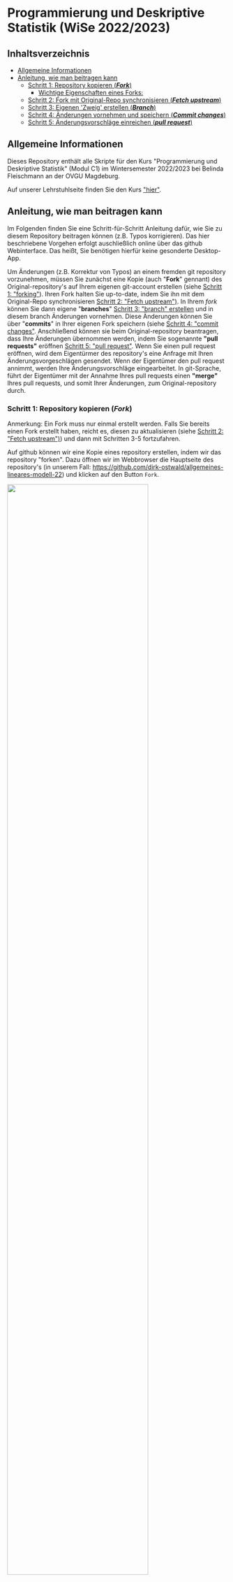 # Programmierung und Deskriptive Statistik (WiSe 2022/2023) <!-- omit in toc -->



## Inhaltsverzeichnis <!-- omit in toc -->
- [Allgemeine Informationen](#allgemeine-informationen)
- [Anleitung, wie man beitragen kann](#anleitung-wie-man-beitragen-kann)
  - [Schritt 1: Repository kopieren (***Fork***)](#schritt-1-repository-kopieren-fork)
    - [Wichtige Eigenschaften eines Forks:](#wichtige-eigenschaften-eines-forks)
  - [Schritt 2: Fork mit Original-Repo synchronisieren (***Fetch upstream***)](#schritt-2-fork-mit-original-repo-synchronisieren-fetch-upstream)
  - [Schritt 3: Eigenen 'Zweig' erstellen (***Branch***)](#schritt-3-eigenen-zweig-erstellen-branch)
  - [Schritt 4: Änderungen vornehmen und speichern (***Commit changes***)](#schritt-4-änderungen-vornehmen-und-speichern-commit-changes)
  - [Schritt 5: Änderungsvorschläge einreichen (***pull request***)](#schritt-5-änderungsvorschläge-einreichen-pull-request)

## Allgemeine Informationen
Dieses Repository enthält alle Skripte für den Kurs "Programmierung und Deskriptive Statistik" (Modul C1) im Wintersemester 2022/2023 bei Belinda Fleischmann an der OVGU Magdeburg.

Auf unserer Lehrstuhlseite finden Sie den Kurs ["hier"](https://www.ipsy.ovgu.de/Institut/Abteilungen+des+Institutes/Methodenlehre+I+_+Experimentelle+und+Neurowissenschaftliche+Psychologie/Lehre/Wintersemester+2023/Programmierung+und+Deskriptive+Statistik.html). 

## Anleitung, wie man beitragen kann
Im Folgenden finden Sie eine Schritt-für-Schritt Anleitung dafür, wie Sie zu diesem Repository beitragen können (z.B. Typos korrigieren). Das hier beschriebene Vorgehen erfolgt auschließlich online über das github Webinterface. Das heißt, Sie benötigen hierfür keine gesonderte Desktop-App. 

Um Änderungen (z.B. Korrektur von Typos) an einem fremden git repository vorzunehmen, müssen Sie zunächst eine Kopie (auch "**Fork**" gennant) des Original-repository's auf Ihrem eigenen git-account erstellen (siehe [Schritt 1: "forking"](#schritt-1-repository-kopieren-fork)). Ihren Fork halten Sie up-to-date, indem Sie ihn mit dem Original-Repo synchronisieren [Schritt 2: "Fetch upstream")](#schritt-2-fork-mit-original-repo-synchronisieren-fetch-upstream). In Ihrem *fork* können Sie dann eigene "**branches**" [Schritt 3: "branch" erstellen](#schritt-3-eigenen-zweig-erstellen-branch) und in diesem branch Änderungen vornehmen. Diese Änderungen können Sie über "**commits**" in Ihrer eigenen Fork speichern (siehe [Schritt 4: "commit changes"](#schritt-4-änderungen-vornehmen-und-speichern-commit-changes). Anschließend können sie beim Original-repository beantragen, dass Ihre Änderungen übernommen werden, indem Sie sogenannte **"pull requests"** eröffnen [Schritt 5: "pull request"](#schritt-5-änderungsvorschläge-einreichen-pull-request). Wenn Sie einen pull request eröffnen, wird dem Eigentürmer des repository's eine Anfrage mit Ihren Änderungsvorgeschlägen gesendet. Wenn der Eigentümer den pull request annimmt, werden Ihre Änderungsvorschläge eingearbeitet. In git-Sprache, führt der Eigentümer mit der Annahme Ihres pull requests einen **"merge"** Ihres pull requests, und somit Ihrer Änderungen, zum Original-repository durch. 

### Schritt 1: Repository kopieren (***Fork***)
Anmerkung: Ein Fork muss nur einmal erstellt werden. Falls Sie bereits einen Fork erstellt haben, reicht es, diesen zu aktualisieren (siehe [Schritt 2: "Fetch upstream")](#schritt-2-fork-mit-original-repo-synchronisieren-fetch-upstream)) und dann mit Schritten 3-5 fortzufahren.

Auf github können wir eine Kopie eines repository erstellen, indem wir das repository "forken". Dazu öffnen wir im Webbrowser die Hauptseite des repository's (in unserem Fall: https://github.com/dirk-ostwald/allgemeines-lineares-modell-22) und klicken auf den Button `Fork`.

<img src="doc/Abbildungen/Abb_1_fork_0_click_fork.png" width="80%"/>

Wir werden dann auf eine neue Seite weitergeleitet, wo wir dem Fork, den wir erstellen möchten einen *Repository name* geben können. Es empfiehlt sich, den Namen des Original-Repository's zu wählen. In diesem Beispiel also "allgemeines-lineares-modell-22". Anschließend klicken wir auf `Create fork`. 

<img src="doc/Abbildungen/Abb_2_fork_1_create_fork.png" width="80%"/>

Das Kopieren kann ggf. einen Moment dauern und wir sehen:

<img src="doc/Abbildungen/Abb_3_fork_2_forking_wait.png" width="80%"/>

Wenn das Forking erfolgreich abgeschlossen wurde, werden wir automatisch auf die Hauptseite unseres neuen Forks (also der Kopie des Original-Repository's, die unter unserem eigenen github-account erstellt wurde) weitergeleitet. Oben links wird unser git-account-Name und dahinter nach einem ```/``` der Name unsers Forks (rosa Pfeil) angezeigt. Darunter wird uns ein Link zur Original-Repo angezeigt (grüner Pfeil). 

<img src="doc/Abbildungen/Abb_4_fork_4_new_fork_created.png" width="80%"/>

  
#### Wichtige Eigenschaften eines Forks:

* Alle Änderungen, die im Fork vorgenommen werden, werden *nicht* im Original-Repository geändert. Änderungen im eigenen Fork können mit der [**pull-request**](#schritt-5-änderungsvorschläge-einreichen-pull-request)-Funktion als Anfrage beim Eigentümer des Original-Repo's eingereicht werden. Erst wenn der Eigentümer den pull-request annimmt, werden die Änderungen im Original-Repo übernommen. (Achtung! bevor Sie Änderungen vornehmen, sollten Sie stets zuerst Schritt 2 - 4 durchführen)
* Änderungen im Original-Repository werden im Fork *nicht* automatisch synchronisiert. Ein Fork kann jedoch jederzeit mit dem Origianl-Repository synchronisiert werden (mit der [**fetch upstream**](#schritt-2-fork-mit-original-repo-synchronisieren-fetch-upstream)-Funktion)
* Einmal erstellt, bleibt ein Fork solange bestehen, bis wir es löschen. Falls Sie vorhaben, in Zukunft noch weitere Änderungen vorzunehmen, empfiehlt es sich, den Fork zu behalten, und diesen regelmäßig mit dem Original-Repo zu synchronisieren (siehe [**fetch upstream**](#schritt-2-fork-mit-original-repo-synchronisieren-fetch-upstream)) 
* Löschen des Fork führt nicht zum Löschen der Original-Repository. 

### Schritt 2: Fork mit Original-Repo synchronisieren (***Fetch upstream***)
Um den eigenen Fork mit dem Original-Repo zu synchronisieren, gehen wir auf die Hauptseite unsere Fork. Dort wird uns stets angezeigt, ob die branch, die ausgewählt ist *up-to-date* oder ggf. *\<Anzahl\> commits behind* ist. 

Es empfiehlt sich, den eigenen Fork *zuerst* mit dem Original-Repo zu snychronieren, bevor wir Änderungen vornehmen, um Bearbeitungskonflikte zu vermeiden. 

Dazu klicken wir einfach auf ```Sync fork``` und ```Update branch``` (siehe unten).

<img src="doc/Abbildungen/Abb_4_2_fork_5_sync_fork.png" width="80%"/>

Nach erfolgreicher Synchronisierung erhalten wir die Benachrichtigung *Successfully fetched and fast-forwarded from upstream \<Name des original/upstream Repo\>*.

<img src="doc/Abbildungen/Abb_4_3_fork_6_fork_synced.png" width="80%"/>`

### Schritt 3: Eigenen 'Zweig' erstellen (***Branch***)
Ein git Repository kann einen oder mehrere sogenannte "Branches" haben. Es gibt immer eine "Haupt-branch", die idR. "main" oder "master" heißt. Änderungen (auch im eigenen Fork) sollten stets auf einer extra dafür kreierten branch erfolgen. 

Um einen branch zu erzeugen klicken wir auf den Reiter, wo man die branch auswählen kann (pinker Pfeil unten im Bild). Dort können wir den Namen einer neuen branch eingeben und diesen erstellen. 

<img src="doc/Abbildungen/Abb_5_branch_create.png" width="80%"/>

Wenn github die neue branch erstellt hat bekommen wir eine eine Benachrichtigung in der oberen Leiste und befinden uns automatisch auf unserer neuen branch.

<img src="doc/Abbildungen/Abb_6_branch_created.png" width="80%"/>

### Schritt 4: Änderungen vornehmen und speichern (***Commit changes***)

Bevor wir Änderungen vornehmen, sollten wir stets sicherstellen, dass 
1. unser Fork up-to-date ist (siehe [***fetch upstream***](#schritt-2-fork-mit-original-repo-synchronisieren-fetch-upstream)) und
2. wir uns in einer anderen branch als der Hauptbranch befinden (siehe [***branch***](#schritt-3-eigenen-zweig-erstellen-branch))

Um online Änderungen vorzunehmen öffnen wir zunächst die Datei, an der wir etwas ändern möchten. Dazu klicken wir einfach auf die entsprechenden Ordner und/oder Dateien. In unserem Beispiel möchten wir einen Typo ("and" statt "an") im R-Markdown Code für das Vorlesungs-Skript 3_Matrizen korrigieren. Wir brauchen also die Datei ```3_Matrizen.Rmd```, welche sich im Ordner ```/3_Matrizen``` befindet. Wenn wir die Datei geöffnet haben, wird uns der code im Lesemodus angezeigt. Das heißt, wir können den code noch nicht bearbeiten. Um die Bearbeitung freizuschalten klicken wir auf das Bearbeitungssymbol (Bleistift) oben rechts 

<img src="doc/Abbildungen/Abb_7_edit.png" width="80%"/>

Es stehen nun 2 Reiter zur Auswahl. Im ```Edit file```-Reiter (pinker Pfeil) können wir die gewünschte(n) Änderung(en) (grüner Pfeil) vornehmen.

<img src="doc/Abbildungen/Abb_8_edit_file.png" width="80%"/>

<img src="doc/Abbildungen/Abb_9_edit_and.png" width="80%"/>

Anschließend können wir unsere Änderung im ```Preview changes```-Reiter (pinker Pfeil) überprüfen (orangener Pfeil) und speichern (in git-Spache: "Änderung übergeben" / ***commit changes***). Jeder commit braucht eine **commit message**, welche aussagt, wie sich diese Änderung auf den Code auswirkt. commit messages (hellblauer Pfeil) werden konventionell im Imperativ geschrieben, weil Sie quasi als Befehl ausdrücken, was ein commit am code ändern soll. In unserem Beispiel korrigiert unser commit einen typo. Anders ausgedrückt, führt dieser commit den Befehl *"Fix typo in Selbskontrollfrage 8"* aus. Optional kann darunter noch eine detailliertere Beschreibung der Änderung angegeben werden. Mit dem button ```Commit changes``` (grüner Pfeil) werden die Änderungen im eigenen branch des eigenen Forks gespeichert.

<img src="doc/Abbildungen/Abb_10_commit.png" width="80%"/>

Wenn wir jetzt auf die Hauptseite unseres Forks navigieren, wird uns automatisch angezeigt, dass unsere branch ```fix-typos-matrizen``` "recent pushes" hat und die Option zu ```Compare & pull request``` besteht. Für unsere Zwecke kann "recent pushes" als "neue Änderungen" verstanden. Diese Benachrichtigung sagt uns also, dass auf unserer branch neue Änderungen gemacht wurden und die Option besteht, diese mit dem Original-Repo zu vergleichen (Compare) und ggf. unsere Änderungen als Vorschläge einzureichen ([**pull-request**](#schritt-5-änderungsvorschläge-einreichen-pull-request))

<img src="doc/Abbildungen/Abb_11_recent_pushes.png" width="80%"/>


### Schritt 5: Änderungsvorschläge einreichen (***pull request***)

Änderungen, die im eigenen Fork gespeichert (commited) sind können per ***pull request*** als Vorschlag an das Original-Repo eingereicht werden. Dazu eröffnen wir einen **pull request**, indem wir auf den button ```Compare & pull request``` klicken (grüner Pfeil).

<img src="doc/Abbildungen/Abb_12_compare_pull_reqest.png" width="80%"/>

Es öffnet sich eine neue Seite, auf der wir einen Titel (pink) und eineBeschreibung (orange) zu unserem pull request angeben können. Falls ein pull request nur einen commit beinhaltet, so wie in unserem Beispiel, wählt github per default die commit message und description des einen commits. Anschließend klicken wir auf ```Create pull request```, um unsere Änderungen einzureichen. 
